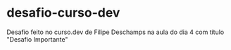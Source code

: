# desafio-curso-dev
Desafio feito no curso.dev de Filipe Deschamps na aula do dia 4 com título "Desafio Importante" 
